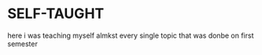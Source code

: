 # SELF-TAUGHT
here i was teaching myself almkst every single topic that was donbe on first semester 
